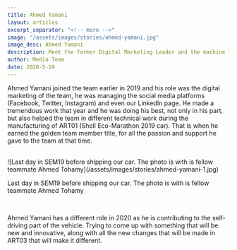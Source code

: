 ```yaml
---
title: Ahmed Yamani
layout: articles
excerpt_separator: "<!-- more -->"
image: "/assets/images/stories/ahmed-yamani.jpg"
image_desc: Ahmed Yamani
description: Meet the former Digital Marketing Leader and the machine learning specialist, Ahmed Yamani!
author: Media Team
date: 2020-5-19
---
```


Ahmed Yamani joined the team earlier in 2019 and his role was the digital marketing of the team, he was managing the social media platforms (Facebook, Twitter, Instagram) and even our LinkedIn page. He made a tremendous work that year and he was doing his best, not only in his part, but also helped the team in different technical work during the manufacturing of ART01 (Shell Eco-Marathon 2019 car). That is when he earned the golden team member title, for all the passion and support he gave to the team at that time.

<br>
![Last day in SEM19 before shipping our car. The photo is with is fellow teammate Ahmed Tohamy](/assets/images/stories/ahmed-yamani-1.jpg)
<p class="img-caption">Last day in SEM19 before shipping our car. The photo is with is fellow teammate Ahmed Tohamy</p>
<br>

Ahmed Yamani has a different role in 2020 as he is contributing to the self-driving part of the vehicle. Trying to come up with something that will be new and innovative, along with all the new changes that will be made in ART03 that will make it different.